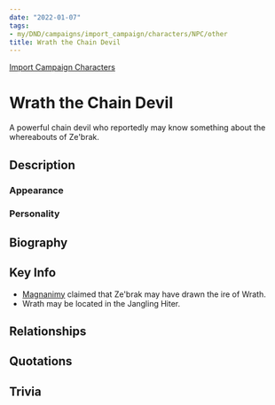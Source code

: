```yaml
---
date: "2022-01-07"
tags:
- my/DND/campaigns/import_campaign/characters/NPC/other
title: Wrath the Chain Devil
---
```


[Import Campaign Characters](/dnd/characters/)

# Wrath the Chain Devil

A powerful chain devil who reportedly may know something about the whereabouts of Ze'brak.

## Description

### Appearance

### Personality

## Biography

## Key Info

- [Magnanimy](/dnd/characters/npcs/magnanomy/) claimed that Ze'brak may have drawn the ire of Wrath. 
- Wrath may be located in the Jangling Hiter.

## Relationships

## Quotations

## Trivia
